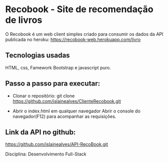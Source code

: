 # Recobook - Site de recomendação de livros

O Recobook é um web client simples criado para consumir os dados da API publicada no heroku:
https://recobook-web.herokuapp.com/livro

## Tecnologias usadas
HTML, css, Famework Bootstrap e javascript puro.

## Passo a passo para executar:
- Clonar o repositório:
git clone https://github.com/islainealves/ClienteRecobook.git

- Abrir o index.html em qualquer navegador
Abrir o console do navegador(F12) para acompanhar as requisições.

## Link da API no github:
https://github.com/islainealves/API-RecoBook.git

Disciplina: Desenvolvimento Full-Stack
